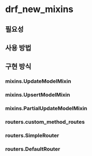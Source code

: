 # drf_new_mixins

## 필요성

## 사용 방법

## 구현 방식

### mixins.UpdateModelMixin

### mixins.UpsertModelMixin

### mixins.PartialUpdateModelMixin

### routers.custom_method_routes

### routers.SimpleRouter

### routers.DefaultRouter
